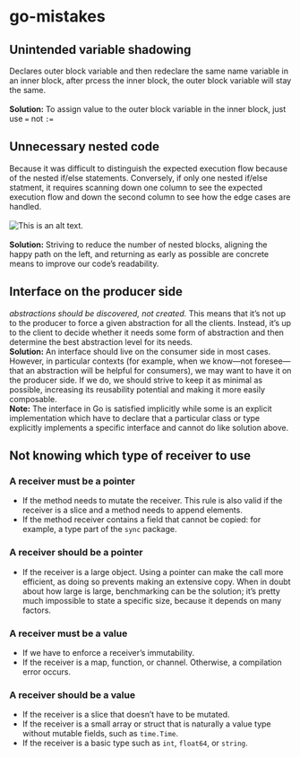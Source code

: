 # go-mistakes

## Unintended variable shadowing

Declares outer block variable and then redeclare the same name variable in an inner block,
after prcess the inner block, the outer block variable will stay the same.\
\
**Solution:** To assign value to the outer block variable in the inner block, just use `=` not `:=`

## Unnecessary nested code

Because it was difficult to distinguish the expected execution flow because of the nested if/else statements. Conversely, if only one nested if/else statment, it requires scanning down one column to see the expected execution flow and down the second column to see how the edge cases are handled.\
\
![This is an alt text.](https://drek4537l1klr.cloudfront.net/harsanyi/Figures/CH02_F01_Harsanyi.png "To understand the expected execution flow, we just have to scan the happy path column.")
\
\
**Solution:** Striving to reduce the number of nested blocks, aligning the happy path on the left, and returning as early as possible are concrete means to improve our code’s readability.

## Interface on the producer side

*abstractions should be discovered, not created.* This means that it’s not up to the producer to force a given abstraction for all the clients. Instead, it’s up to the client to decide whether it needs some form of abstraction and then determine the best abstraction level for its needs.
\
**Solution:** An interface should live on the consumer side in most cases. However, in particular contexts (for example, when we know—not foresee—that an abstraction will be helpful for consumers), we may want to have it on the producer side. If we do, we should strive to keep it as minimal as possible, increasing its reusability potential and making it more easily composable.
\
**Note:** The interface in Go is satisfied implicitly while some is an explicit implementation which have to declare that a particular class or type explicitly implements a specific interface and cannot do like solution above.

## Not knowing which type of receiver to use

### A receiver must be a pointer

* If the method needs to mutate the receiver. This rule is also valid if the receiver is a slice and a method needs to append elements.
* If the method receiver contains a field that cannot be copied: for example, a type part of the `sync` package.

### A receiver should be a pointer

* If the receiver is a large object. Using a pointer can make the call more efficient, as doing so prevents making an extensive copy. When in doubt about how large is large, benchmarking can be the solution; it’s pretty much impossible to state a specific size, because it depends on many factors.

### A receiver must be a value

* If we have to enforce a receiver’s immutability.
* If the receiver is a map, function, or channel. Otherwise, a compilation error occurs.

### A receiver should be a value

* If the receiver is a slice that doesn’t have to be mutated.
* If the receiver is a small array or struct that is naturally a value type without mutable fields, such as `time.Time`.
* If the receiver is a basic type such as `int`, `float64`, or `string`.
